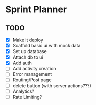 # Sprint Planner

## TODO
- [x] Make it deploy
- [x] Scaffold basic ui with mock data
- [x] Set up database
- [x] Attach db to ui
- [x] Add auth
- [ ] Add activity creation
- [ ] Error management
- [ ] Routing/Post page
- [ ] delete button (with server actions???)
- [ ] Analytics?
- [ ] Rate Limiting?

